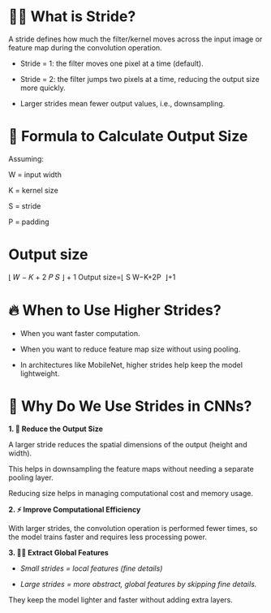 # **🚶‍♂️ What is Stride?**

A stride defines how much the filter/kernel moves across the input image or feature map during the convolution operation.

* Stride = 1: the filter moves one pixel at a time (default).

* Stride = 2: the filter jumps two pixels at a time, reducing the output size more quickly.

* Larger strides mean fewer output values, i.e., downsampling.

# **🧠 Formula to Calculate Output Size**

Assuming:

W = input width

K = kernel size

S = stride

P = padding

Output size
=
⌊
𝑊
−
𝐾
+
2
𝑃
𝑆
⌋
+
1
Output size=⌊ 
S
W−K+2P
​
 ⌋+1

# **🔥 When to Use Higher Strides?**

* When you want faster computation.

* When you want to reduce feature map size without using pooling.

* In architectures like MobileNet, higher strides help keep the model lightweight.

# **🎯 Why Do We Use Strides in CNNs?**

**1. 🧹 Reduce the Output Size**
   
A larger stride reduces the spatial dimensions of the output (height and width).

This helps in downsampling the feature maps without needing a separate pooling layer.

Reducing size helps in managing computational cost and memory usage.

**2. ⚡ Improve Computational Efficiency**

With larger strides, the convolution operation is performed fewer times, so the model trains faster and requires less processing power.

**3. 🕵️‍♂️ Extract Global Features**

* *Small strides = local features (fine details)*

* *Large strides = more abstract, global features by skipping fine details.*


They keep the model lighter and faster without adding extra layers.
